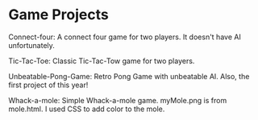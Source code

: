 # Game Projects

Connect-four: A connect four game for two players. It doesn't have AI unfortunately.

Tic-Tac-Toe: Classic Tic-Tac-Tow game for two players.

Unbeatable-Pong-Game: Retro Pong Game with unbeatable AI. Also, the first project of this year!

Whack-a-mole: Simple Whack-a-mole game. myMole.png is from mole.html. I used CSS to add color to the mole.
